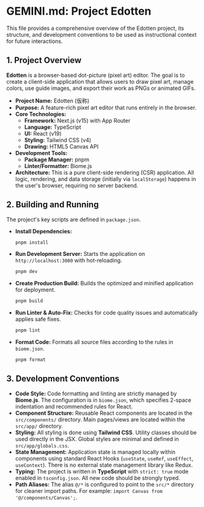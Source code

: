 # GEMINI.md: Project Edotten

This file provides a comprehensive overview of the Edotten project, its structure, and development conventions to be used as instructional context for future interactions.

## 1. Project Overview

**Edotten** is a browser-based dot-picture (pixel art) editor. The goal is to create a client-side application that allows users to draw pixel art, manage colors, use guide images, and export their work as PNGs or animated GIFs.

- **Project Name:** Edotten (仮称)
- **Purpose:** A feature-rich pixel art editor that runs entirely in the browser.
- **Core Technologies:**
  - **Framework:** Next.js (v15) with App Router
  - **Language:** TypeScript
  - **UI:** React (v19)
  - **Styling:** Tailwind CSS (v4)
  - **Drawing:** HTML5 Canvas API
- **Development Tools:**
  - **Package Manager:** pnpm
  - **Linter/Formatter:** Biome.js
- **Architecture:** This is a pure client-side rendering (CSR) application. All logic, rendering, and data storage (initially via `localStorage`) happens in the user's browser, requiring no server backend.

## 2. Building and Running

The project's key scripts are defined in `package.json`.

- **Install Dependencies:**
  ```bash
  pnpm install
  ```

- **Run Development Server:**
  Starts the application on `http://localhost:3000` with hot-reloading.
  ```bash
  pnpm dev
  ```

- **Create Production Build:**
  Builds the optimized and minified application for deployment.
  ```bash
  pnpm build
  ```

- **Run Linter & Auto-Fix:**
  Checks for code quality issues and automatically applies safe fixes.
  ```bash
  pnpm lint
  ```

- **Format Code:**
  Formats all source files according to the rules in `biome.json`.
  ```bash
  pnpm format
  ```

## 3. Development Conventions

- **Code Style:** Code formatting and linting are strictly managed by **Biome.js**. The configuration is in `biome.json`, which specifies 2-space indentation and recommended rules for React.
- **Component Structure:** Reusable React components are located in the `src/components/` directory. Main pages/views are located within the `src/app/` directory.
- **Styling:** All styling is done using **Tailwind CSS**. Utility classes should be used directly in the JSX. Global styles are minimal and defined in `src/app/globals.css`.
- **State Management:** Application state is managed locally within components using standard React Hooks (`useState`, `useRef`, `useEffect`, `useContext`). There is no external state management library like Redux.
- **Typing:** The project is written in **TypeScript** with `strict: true` mode enabled in `tsconfig.json`. All new code should be strongly typed.
- **Path Aliases:** The alias `@/*` is configured to point to the `src/*` directory for cleaner import paths. For example: `import Canvas from '@/components/Canvas';`.
